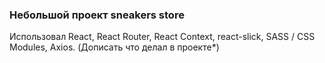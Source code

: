 ### Небольшой проект sneakers store

Использовал React, React Router, React Context, react-slick, SASS / CSS Modules, Axios. (Дописать что делал в проекте*)

<!-- реализованно загрузка активного трека, пауза\плей, переход на следующий\предыдущий треки, громкость, в работе пременил по возможности ES6+, адаптивность не сделал, использовал немного styled-components, изначально проект делал для учебы.
[Посмотреть](https://spotify-clone-three-alpha.vercel.app/)

- Как работает React
- Как использовать правильно хуки
- Как прокидывать данные в разные компоненты с помощью контекста
- Как взаимодействовать с серверной частью
- Как вёрстку превратить в React-компоненты
- Как правильно называть компоненты, папки
- Как правильно организовывать архитектуру проекта

-->
